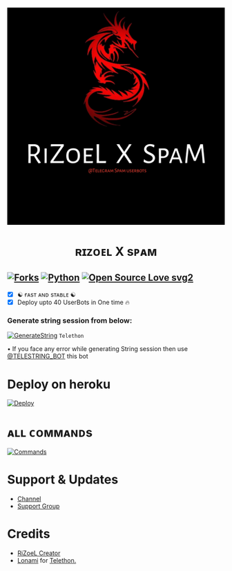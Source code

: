 <p align="center">
  <img src="./resources/logo.jpg" alt="RiZoeLXSpam Logo">
</p>
<h1 align="center">
  <b>ʀɪᴢᴏᴇʟ X sᴘᴀᴍ</b>
</h1>

[![Forks](https://img.shields.io/github/forks/MrRizoel/RiZoeLXSpam?style=flat-square&color=orange)](https://github.com/MrRizoel/RiZoeLXSpam/fork)
[![Python](https://img.shields.io/badge/Python-v3.9.7-blue)](https://www.python.org/)
[![Open Source Love svg2](https://badges.frapsoft.com/os/v2/open-source.svg?v=103)](https://github.com/MrRizoel/RiZoeLXSpam)   
----
 
- [x] ☯︎ ғᴀsᴛ ᴀɴᴅ sᴛᴀʙʟᴇ ☯︎
- [x] Deploy upto 40 UserBots in One time 🔥

### Generate string session from below:

[![GenerateString](https://img.shields.io/badge/RiZoeLXSpam-String-yellowgreen)](https://replit.com/@RiZoeL/RiZoeLXSpam#main.py) ``Telethon``

• If you face any error while generating String session then use [@TELESTRING_BOT](https://t.me/TELESTRING_BOT) this bot
# Deploy on heroku

[![Deploy](https://www.herokucdn.com/deploy/button.svg)](https://heroku.com/deploy?template=https://github.com/MrRizoel/RiZoeLXSpam-deploy)


# ᴀʟʟ ᴄᴏᴍᴍᴀɴᴅs
[![Commands](https://img.shields.io/badge/RiZoeLXSpam-CMDS-blue)](https://t.me/Resourcez/4)

# Support & Updates
* [Channel](https://t.me/RiZoeLX)
* [Support Group](https://t.me/DNHxHELL)

# Credits
* [RiZoeL Creator](https://github.com/MrRizoel)
* [Lonami](https://github.com/LonamiWebs/) for [Telethon.](https://github.com/LonamiWebs/Telethon)
